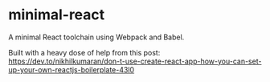 # minimal-react
A minimal React toolchain using Webpack and Babel.

Built with a heavy dose of help from this post: https://dev.to/nikhilkumaran/don-t-use-create-react-app-how-you-can-set-up-your-own-reactjs-boilerplate-43l0
